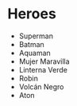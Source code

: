 # Heroes

* Superman
* Batman
* Aquaman
* Mujer Maravilla
* Linterna Verde
* Robin
* Volcán Negro
* Aton 

